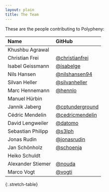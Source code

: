 ```yaml
---
layout: plain
title: The Team
---
```


These are the people contributing to Polypheny:

| Name                | GitHub                                               | 
|:--------------------|:-----------------------------------------------------|
| Khushbu Agrawal     |                                                      |
| Christian Frei      | [@christianfrei](https://github.com/christianfrei)   |
| Isabel Geissmann    | [@isabelge](https://github.com/isabelge)             |
| Nils Hansen         | [@nilshansen94](https://github.com/nilshansen94)     |
| Silvan Heller       | [@silvanheller](https://github.com/silvanheller)     |
| Marc Hennemann      | [@hennlo](https://github.com/hennlo)                 |
| Manuel Hürbin       |                                                      |
| Jannik Jaberg       | [@cptunderground](https://github.com/cptunderground) |
| Cédric Mendelin     | [@cedricmendelin](https://github.com/cedricmendelin) |
| David Lengweiler    | [@datomo](https://github.com/datomo)                 |
| Sebastian Philipp   | [@s3lph](https://github.com/s3lph)                   |
| Jonas Rudin         | [@jonasrudin](https://github.com/jonasrudin)         |
| Jan Schönholz       | [@schoenja](https://github.com/schoenja)             |
| Heiko Schuldt       |                                                      |
| Alexander Stiemer   | [@nouda](https://github.com/nouda)                   |
| Marco Vogt          | [@vogti](https://github.com/vogti)                   |
{:.stretch-table}
